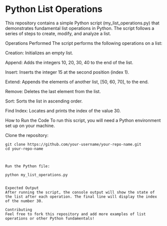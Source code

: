 # Python List Operations

This repository contains a simple Python script (my_list_operations.py) that demonstrates fundamental list operations in Python. The script follows a series of steps to create, modify, and analyze a list.

Operations Performed
The script performs the following operations on a list:

Creation: Initializes an empty list.

Append: Adds the integers 10, 20, 30, 40 to the end of the list.

Insert: Inserts the integer 15 at the second position (index 1).

Extend: Appends the elements of another list, [50, 60, 70], to the end.

Remove: Deletes the last element from the list.

Sort: Sorts the list in ascending order.

Find Index: Locates and prints the index of the value 30.

How to Run the Code
To run this script, you will need a Python environment set up on your machine.

Clone the repository:

```
git clone https://github.com/your-username/your-repo-name.git
cd your-repo-name



Run the Python file:

python my_list_operations.py


Expected Output
After running the script, the console output will show the state of the list after each operation. The final line will display the index of the number 30.

Contributing
Feel free to fork this repository and add more examples of list operations or other Python fundamentals!
